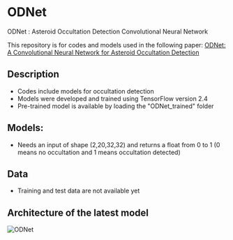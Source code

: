 # ODNet
ODNet : Asteroid Occultation Detection Convolutional Neural Network

This repository is for codes and models used in the following paper: 
[ODNet: A Convolutional Neural Network for Asteroid Occultation Detection](https://www.youtube.com/watch?v=dQw4w9WgXcQ)

## Description 

* Codes include models for occultation detection
* Models were developed and trained using TensorFlow version 2.4
* Pre-trained model is available by loading the "ODNet_trained" folder  

## Models:

* Needs an input of shape (2,20,32,32) and returns a float from 0 to 1 (0 means no occultation and 1 means occultation detected)

## Data 
* Training and test data are not available yet

## Architecture of the latest model

![ODNet](https://user-images.githubusercontent.com/112989778/188757952-43ea547b-5193-49b1-8214-5adc6fa8cb7d.png)
